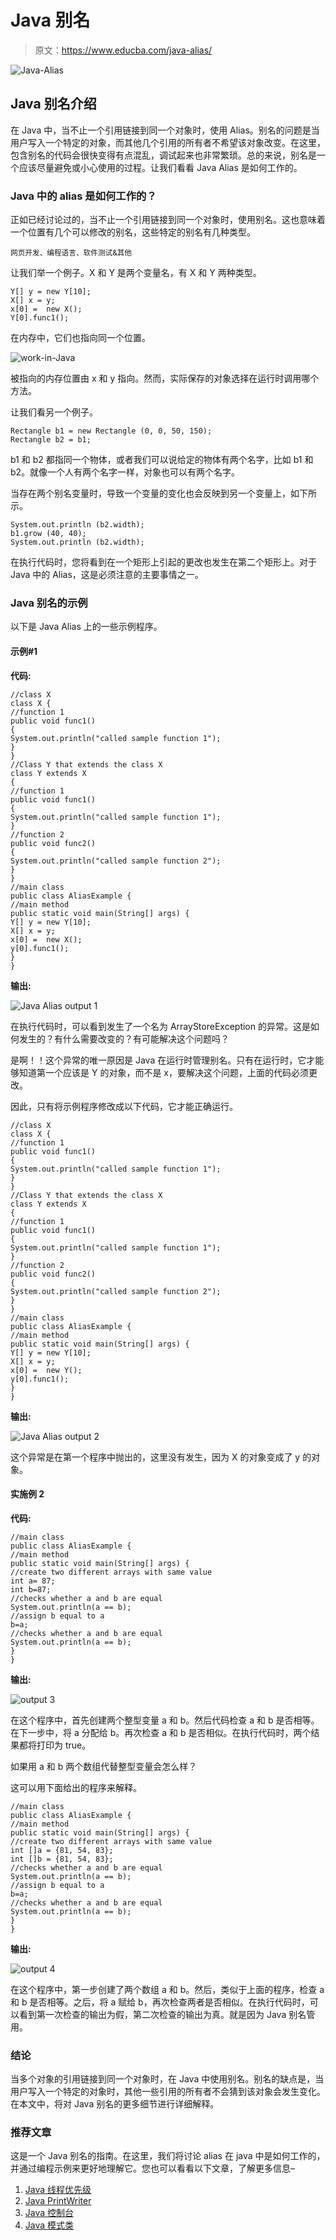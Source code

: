 # Java 别名

> 原文：<https://www.educba.com/java-alias/>

![Java-Alias](img/026ba4aff78442daf34ba5fa359e53d5.png)



## Java 别名介绍

在 Java 中，当不止一个引用链接到同一个对象时，使用 Alias。别名的问题是当用户写入一个特定的对象，而其他几个引用的所有者不希望该对象改变。在这里，包含别名的代码会很快变得有点混乱，调试起来也非常繁琐。总的来说，别名是一个应该尽量避免或小心使用的过程。让我们看看 Java Alias 是如何工作的。

### Java 中的 alias 是如何工作的？

正如已经讨论过的，当不止一个引用链接到同一个对象时，使用别名。这也意味着一个位置有几个可以修改的别名，这些特定的别名有几种类型。

<small>网页开发、编程语言、软件测试&其他</small>

让我们举一个例子。X 和 Y 是两个变量名，有 X 和 Y 两种类型。

```
Y[] y = new Y[10];
X[] x = y;
x[0] =  new X();
Y[0].func1();
```

在内存中，它们也指向同一个位置。

![work-in-Java](img/e8a67fc21dec69f70eacae7786f6a410.png)



被指向的内存位置由 x 和 y 指向。然而，实际保存的对象选择在运行时调用哪个方法。

让我们看另一个例子。

```
Rectangle b1 = new Rectangle (0, 0, 50, 150);
Rectangle b2 = b1;
```

b1 和 b2 都指同一个物体，或者我们可以说给定的物体有两个名字，比如 b1 和 b2。就像一个人有两个名字一样，对象也可以有两个名字。

当存在两个别名变量时，导致一个变量的变化也会反映到另一个变量上，如下所示。

```
System.out.println (b2.width);
b1.grow (40, 40);
System.out.println (b2.width);
```

在执行代码时，您将看到在一个矩形上引起的更改也发生在第二个矩形上。对于 Java 中的 Alias，这是必须注意的主要事情之一。

### Java 别名的示例

以下是 Java Alias 上的一些示例程序。

#### 示例#1

**代码:**

```
//class X
class X {
//function 1
public void func1()
{
System.out.println("called sample function 1");
}
}
//Class Y that extends the class X
class Y extends X
{
//function 1
public void func1()
{
System.out.println("called sample function 1");
}
//function 2
public void func2()
{
System.out.println("called sample function 2");
}
}
//main class
public class AliasExample {
//main method
public static void main(String[] args) {
Y[] y = new Y[10];
X[] x = y;
x[0] =  new X();
y[0].func1();
}
}
```

**输出:**

![Java Alias output 1](img/a48396bba3cafe276c14c0f382ce3163.png)



在执行代码时，可以看到发生了一个名为 ArrayStoreException 的异常。这是如何发生的？有什么需要改变的？有可能解决这个问题吗？

是啊！！这个异常的唯一原因是 Java 在运行时管理别名。只有在运行时，它才能够知道第一个应该是 Y 的对象，而不是 x，要解决这个问题，上面的代码必须更改。

因此，只有将示例程序修改成以下代码，它才能正确运行。

```
//class X
class X {
//function 1
public void func1()
{
System.out.println("called sample function 1");
}
}
//Class Y that extends the class X
class Y extends X
{
//function 1
public void func1()
{
System.out.println("called sample function 1");
}
//function 2
public void func2()
{
System.out.println("called sample function 2");
}
}
//main class
public class AliasExample {
//main method
public static void main(String[] args) {
Y[] y = new Y[10];
X[] x = y;
x[0] =  new Y();
y[0].func1();
}
}
```

**输出:**

![Java Alias output 2](img/0d32e3d0689c2b7a3d1b955742f98199.png)



这个异常是在第一个程序中抛出的，这里没有发生，因为 X 的对象变成了 y 的对象。

#### 实施例 2

**代码:**

```
//main class
public class AliasExample {
//main method
public static void main(String[] args) {
//create two different arrays with same value
int a= 87;
int b=87;
//checks whether a and b are equal
System.out.println(a == b);
//assign b equal to a
b=a;
//checks whether a and b are equal
System.out.println(a == b);
}
}
```

**输出:**

![output 3](img/558a603d8bea4b98d6f7c1265ed7e3d2.png)



在这个程序中，首先创建两个整型变量 a 和 b。然后代码检查 a 和 b 是否相等。在下一步中，将 a 分配给 b。再次检查 a 和 b 是否相似。在执行代码时，两个结果都将打印为 true。

如果用 a 和 b 两个数组代替整型变量会怎么样？

这可以用下面给出的程序来解释。

```
//main class
public class AliasExample {
//main method
public static void main(String[] args) {
//create two different arrays with same value
int []a = {81, 54, 83};
int []b = {81, 54, 83};
//checks whether a and b are equal
System.out.println(a == b);
//assign b equal to a
b=a;
//checks whether a and b are equal
System.out.println(a == b);
}
}
```

**输出:**

![output 4](img/7e23fac28063040363917a619fdc816f.png)



在这个程序中，第一步创建了两个数组 a 和 b。然后，类似于上面的程序，检查 a 和 b 是否相等。之后，将 a 赋给 b，再次检查两者是否相似。在执行代码时，可以看到第一次检查的输出为假，第二次检查的输出为真。就是因为 Java 别名管用。

### 结论

当多个对象的引用链接到同一个对象时，在 Java 中使用别名。别名的缺点是，当用户写入一个特定的对象时，其他一些引用的所有者不会猜到该对象会发生变化。在本文中，将对 Java 别名的更多细节进行详细解释。

### 推荐文章

这是一个 Java 别名的指南。在这里，我们将讨论 alias 在 java 中是如何工作的，并通过编程示例来更好地理解它。您也可以看看以下文章，了解更多信息–

1.  [Java 线程优先级](https://www.educba.com/java-thread-priority/)
2.  [Java PrintWriter](https://www.educba.com/java-printwriter/)
3.  [Java 控制台](https://www.educba.com/java-console/)
4.  [Java 模式类](https://www.educba.com/java-pattern-class/)





